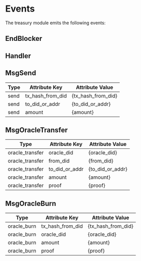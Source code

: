 # Events

The treasury module emits the following events:

## EndBlocker


## Handler

## MsgSend

| Type           | Attribute Key            | Attribute Value       |
|----------------|--------------------------|-----------------------|
| send           | tx_hash_from_did         | {tx_hash_from_did}    |
| send           | to_did_or_addr           | {to_did_or_addr}      |
| send           | amount                   | {amount}              |

## MsgOracleTransfer
| Type           | Attribute Key            | Attribute Value       |
|----------------|--------------------------|-----------------------|
| oracle_transfer| oracle_did               | {oracle_did}          |
| oracle_transfer| from_did                 | {from_did}            |
| oracle_transfer| to_did_or_addr           | {to_did_or_addr}      |
| oracle_transfer| amount                   | {amount}              |
| oracle_transfer| proof                    | {proof}               |

## MsgOracleBurn
| Type           | Attribute Key            | Attribute Value       |
|----------------|--------------------------|-----------------------|
| oracle_burn    | tx_hash_from_did         | {tx_hash_from_did}    |
| oracle_burn    | oracle_did               | {oracle_did}          |
| oracle_burn    | amount                   | {amount}              |
| oracle_burn    | proof                    | {proof}               |



